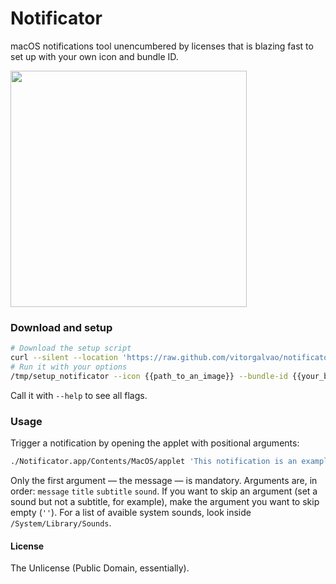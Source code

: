 # Notificator

macOS notifications tool unencumbered by licenses that is blazing fast to set up with your own icon and bundle ID.

<img src="https://i.imgur.com/tLOrAZb.png" width="378">

### Download and setup

```bash
# Download the setup script
curl --silent --location 'https://raw.github.com/vitorgalvao/notificator/master/setup_notificator' --output '/tmp/setup_notificator' && chmod +x '/tmp/setup_notificator'
# Run it with your options
/tmp/setup_notificator --icon {{path_to_an_image}} --bundle-id {{your_bundle_id}}
```

Call it with `--help` to see all flags.

### Usage

Trigger a notification by opening the applet with positional arguments:

```bash
./Notificator.app/Contents/MacOS/applet 'This notification is an example' 'It has custom text' 'And even a sound' 'Frog'
```

Only the first argument — the message — is mandatory. Arguments are, in order: `message` `title` `subtitle` `sound`. If you want to skip an argument (set a sound but not a subtitle, for example), make the argument you want to skip empty (`''`). For a list of avaible system sounds, look inside `/System/Library/Sounds`.

#### License

The Unlicense (Public Domain, essentially).
